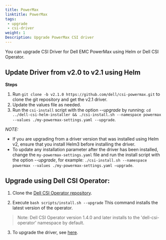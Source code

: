 ```yaml
---
title: PowerMax
linktitle: PowerMax
tags:
 - upgrade
 - csi-driver
weight: 1
Description: Upgrade PowerMax CSI driver
---
```


You can upgrade CSI Driver for Dell EMC PowerMax using Helm or Dell CSI Operator.

## Update Driver from v2.0 to v2.1 using Helm

**Steps**
1. Run `git clone -b v2.1.0 https://github.com/dell/csi-powermax.git` to clone the git repository and get the v2.1 driver.
2. Update the values file as needed.
2. Run the `csi-install` script with the option _\-\-upgrade_ by running: `cd ../dell-csi-helm-installer && ./csi-install.sh --namespace powermax --values ./my-powermax-settings.yaml --upgrade`.

*NOTE:*
- If you are upgrading from a driver version that was installed using Helm v2, ensure that you install Helm3 before installing the driver.
- To update any installation parameter after the driver has been installed, change the `my-powermax-settings.yaml` file and run the install script with the option _\-\-upgrade_, for example: `./csi-install.sh --namespace powermax --values ./my-powermax-settings.yaml –upgrade`.

## Upgrade using Dell CSI Operator:

1. Clone the [Dell CSI Operator repository](https://github.com/dell/dell-csi-operator).

2. Execute `bash scripts/install.sh --upgrade`
This command installs the latest version of the operator.
>Note: Dell CSI Operator version 1.4.0 and later installs to the 'dell-csi-operator' namespace by default.

3. To upgrade the driver, see [here](./../../../installation/operator/#update-csi-drivers).
